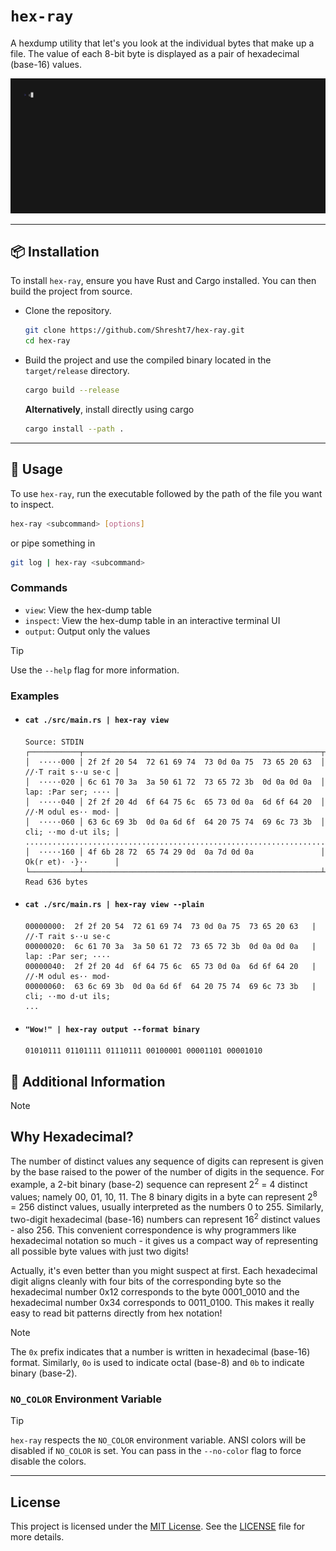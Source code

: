 # `hex-ray`

A hexdump utility that let's you look at the individual bytes that make up a file. The value of each 8-bit byte is displayed as a pair of hexadecimal (base-16) values.

![demo](./docs/demo.gif)

---

## 📦 Installation

To install `hex-ray`, ensure you have Rust and Cargo installed. You can then build the project from source.

- Clone the repository.

    ```sh
    git clone https://github.com/Shresht7/hex-ray.git
    cd hex-ray
    ```

- Build the project and use the compiled binary located in the `target/release` directory.

    ```sh
    cargo build --release
    ```

    **Alternatively**, install directly using cargo

    ```sh
    cargo install --path .
    ```

---

## 📘 Usage

To use `hex-ray`, run the executable followed by the path of the file you want to inspect.

```sh
hex-ray <subcommand> [options]
```

or pipe something in

```sh
git log | hex-ray <subcommand>
```

### Commands

- `view`: View the hex-dump table
- `inspect`: View the hex-dump table in an interactive terminal UI
- `output`: Output only the values

>[!TIP]
> 
> Use the `--help` flag for more information.

### Examples

- #### `cat ./src/main.rs | hex-ray view`

    ```output
    Source: STDIN
    ┌───────────┬─────────────────────────────────────────────────────┬─────────────────────┐
    │  ·····000 │ 2f 2f 20 54  72 61 69 74  73 0d 0a 75  73 65 20 63  │ //·T rait s··u se·c │
    │  ·····020 │ 6c 61 70 3a  3a 50 61 72  73 65 72 3b  0d 0a 0d 0a  │ lap: :Par ser; ···· │
    │  ·····040 │ 2f 2f 20 4d  6f 64 75 6c  65 73 0d 0a  6d 6f 64 20  │ //·M odul es·· mod· │
    │  ·····060 │ 63 6c 69 3b  0d 0a 6d 6f  64 20 75 74  69 6c 73 3b  │ cli; ··mo d·ut ils; │
    .........................................................................................
    │  ·····160 │ 4f 6b 28 72  65 74 29 0d  0a 7d 0d 0a               │ Ok(r et)· ·}··      │
    └───────────┴─────────────────────────────────────────────────────┴─────────────────────┘
    Read 636 bytes
    ```

- #### `cat ./src/main.rs | hex-ray view --plain`

    ```output
    00000000:  2f 2f 20 54  72 61 69 74  73 0d 0a 75  73 65 20 63   | //·T rait s··u se·c
    00000020:  6c 61 70 3a  3a 50 61 72  73 65 72 3b  0d 0a 0d 0a   | lap: :Par ser; ····
    00000040:  2f 2f 20 4d  6f 64 75 6c  65 73 0d 0a  6d 6f 64 20   | //·M odul es·· mod·
    00000060:  63 6c 69 3b  0d 0a 6d 6f  64 20 75 74  69 6c 73 3b   | cli; ··mo d·ut ils;
    ...
    ```

- #### `"Wow!" | hex-ray output --format binary`

    ```output
    01010111 01101111 01110111 00100001 00001101 00001010
    ```

## 📕 Additional Information


> [!NOTE]
>
> ## Why Hexadecimal?
>
> The number of distinct values any sequence of digits can represent is given by the base raised to the power of the number of digits in the sequence. For example, a 2-bit binary (base-2) sequence can represent 2<sup>2</sup> = 4 distinct values; namely 00, 01, 10, 11. The 8 binary digits in a byte can represent 2<sup>8</sup> = 256 distinct values, usually interpreted as the numbers 0 to 255. Similarly, two-digit hexadecimal (base-16) numbers can represent 16<sup>2</sup> distinct values - also 256. This convenient correspondence is why programmers like hexadecimal notation so much - it gives us a compact way of representing all possible byte values with just two digits!
>
> Actually, it's even better than you might suspect at first. Each hexadecimal digit aligns cleanly with four bits of the corresponding byte so the hexadecimal number 0x12 corresponds to the byte 0001_0010 and the hexadecimal number 0x34 corresponds to 0011_0100. This makes it really easy to read bit patterns directly from hex notation!
>

> [!NOTE]
> 
> The `0x` prefix indicates that a number is written in hexadecimal (base-16) format. Similarly, `0o` is used to indicate octal (base-8) and `0b` to indicate binary (base-2).

### `NO_COLOR` Environment Variable

> [!TIP]
> `hex-ray` respects the `NO_COLOR` environment variable. ANSI colors will be disabled if `NO_COLOR` is set. You can pass in the `--no-color` flag to force disable the colors.

---

## License

This project is licensed under the [MIT License](./LICENSE). See the [LICENSE](./LICENSE) file for more details.
